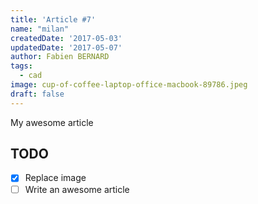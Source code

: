 ```yaml
---
title: 'Article #7'
name: "milan"
createdDate: '2017-05-03'
updatedDate: '2017-05-07'
author: Fabien BERNARD
tags:
  - cad
image: cup-of-coffee-laptop-office-macbook-89786.jpeg
draft: false
---
```


My awesome article

## TODO

-   [x] Replace image
-   [ ] Write an awesome article
